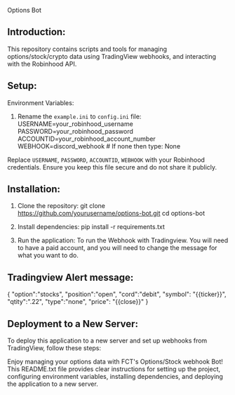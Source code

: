 Options Bot

Introduction:
-------------
This repository contains scripts and tools for managing options/stock/crypto data using TradingView webhooks,
  and interacting with the Robinhood API.

Setup:
------
Environment Variables:

1. Rename the `example.ini` to `config.ini` file:
    USERNAME=your_robinhood_username
    PASSWORD=your_robinhood_password
    ACCOUNTID=your_robinhood_account_number
    WEBHOOK=discord_webhook # If none then type: None


Replace `USERNAME`, `PASSWORD`, `ACCOUNTID`, `WEBHOOK` with your Robinhood credentials. Ensure you keep this file secure and do not share it publicly.

Installation:
-------------

1. Clone the repository:
  git clone https://github.com/yourusername/options-bot.git
  cd options-bot

2. Install dependencies:
  pip install -r requirements.txt

3. Run the application:
To run the Webhook with Tradingview. You will need to have a paid account, and you will need to change the message for what you want to do.

Tradingview Alert message:
-------------

{
  "option":"stocks",
  "position":"open",
  "cord":"debit",
  "symbol": "{{ticker}}",
  "qtity":".22",
  "type":"none",
  "price": "{{close}}"
}

Deployment to a New Server:
----------------------------

To deploy this application to a new server and set up webhooks from TradingView, follow these steps:

Enjoy managing your options data with FCT's Options/Stock webhook Bot!
This README.txt file provides clear instructions for setting up the project, configuring environment variables, installing dependencies, and deploying the application to a new server. 
